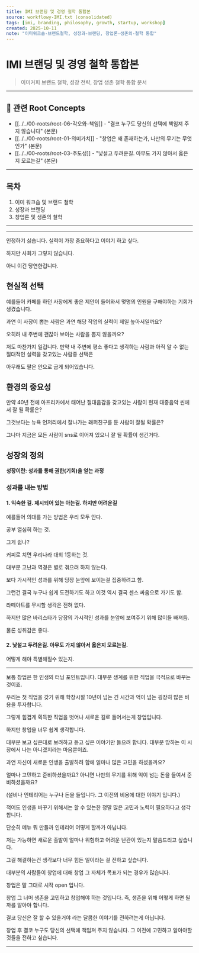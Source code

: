 ```yaml
---
title: IMI 브랜딩 및 경영 철학 통합본
source: workflowy-IMI.txt (consolidated)
tags: [imi, branding, philosophy, growth, startup, workshop]
created: 2025-10-11
note: "이미워크숍-브랜드철학, 성장과-브랜딩, 창업론-생존의-철학 통합"
---
```


# IMI 브랜딩 및 경영 철학 통합본

> 이미커피 브랜드 철학, 성장 전략, 창업 생존 철학 통합 문서

---

## 🌳 관련 Root Concepts

- [[../../00-roots/root-06-각오와-책임]] - "결코 누구도 당신의 선택에 책임져 주지 않습니다" (본문)
- [[../../00-roots/root-01-의미가치]] - "창업은 왜 존재하는가, 나만의 무기는 무엇인가" (본문)
- [[../../00-roots/root-03-주도성]] - "낯설고 두려운길. 아무도 가지 않아서 옳은지 모르는길" (본문)

---

## 목차
1. 이미 워크숍 및 브랜드 철학
2. 성장과 브랜딩
3. 창업론 및 생존의 철학

---



---


인정하기 싫습니다. 실력이 가장 중요하다고 이야기 하고 싶다.

하지만 사회가 그렇지 않습니다.

아니 이건 당연한겁니다.

## 현실적 선택

예를들어 카페를 하던 사장에게 좋은 제안이 들어와서 몇명의 인원을 구해야하는 기회가 생겼습니다.

과연 이 사장이 뽑는 사람은 과연 해당 작업의 실력이 제일 높아서일까요?

오히려 내 주변에 괜찮아 보이는 사람을 뽑지 않을까요?

저도 마찬가지 일겁니다. 만약 내 주변에 평소 좋다고 생각하는 사람과 아직 알 수 없는 절대적인 실력을 갖고있는 사람중 선택은

아무래도 팔은 안으로 굽게 되어있습니다.

## 환경의 중요성

만약 40년 전에 아프리카에서 태어난 절대음감을 갖고있는 사람이 현재 대중음악 씬에서 잘 될 확률은?

그것보다는 뉴욕 언저리에서 잘나가는 래퍼친구를 둔 사람이 잘될 확률은?

그나마 지금은 모든 사람이 sns로 이어져 있으니 잘 될 확률이 생긴거다.

## 성장의 정의

**성장이란: 성과를 통해 권한(기회)을 얻는 과정**

### 성과를 내는 방법

#### 1. 익숙한 길. 제시되어 있는 아는길. 하지만 어려운길

예를들어 의대를 가는 방법은 우리 모두 안다.

공부 열심히 하는 것.

그게 쉽나?

커피로 치면 우리나라 대회 1등하는 것.

대부분 고난과 역경은 별로 겪으려 하지 않는다.

보다 가시적인 성과를 위해 당장 눈앞에 보이는걸 집중하려고 함.

그런건 결국 누구나 쉽게 도전하기도 하고 이것 역시 결국 센스 싸움으로 가기도 함.

라떼아트를 무시할 생각은 전혀 없다.

하지만 많은 바리스타가 당장의 가시적인 성과를 눈앞에 보여주기 위해 많이들 빠져듬.

물론 성취감은 좋다.

#### 2. 낯설고 두려운길. 아무도 가지 않아서 옳은지 모르는길.

어떻게 해야 특별해질수 있는지.


---


보통 창업은 한 인생의 터닝 포인트입니다. 대부분 생계를 위한 직업을 극적으로 바꾸는 것이죠.

우리는 첫 직업을 갖기 위해 학창시절 10년이 넘는 긴 시간과 억이 넘는 굉장히 많은 비용을 투자합니다.

그렇게 힘겹게 획득한 직업을 벗어나 새로운 길로 들어서는게 창업입니다.

하지만 창업을 너무 쉽게 생각합니다.

대부분 보고 싶은대로 보려하고 듣고 싶은 이야기만 들으려 합니다. 대부분 망하는 이 시장에서 나는 아니겠지라는 마음뿐이죠.

과연 자신이 새로운 인생을 출발하려 함에 얼마나 많은 고민을 하셨을까요?

얼마나 고민하고 준비하셨을까요? 아니면 나만의 무기를 위해 억이 넘는 돈을 들여서 준비하셨을까요?

(설비나 인테리어는 누구나 돈을 들입니다. 그 이전의 비용에 대한 이야기 입니다.)

적어도 인생을 바꾸기 위해서는 할 수 있는한 정말 많은 고민과 노력이 필요하다고 생각합니다.

단순히 메뉴 뭐 만들까 인테리어 어떻게 할까가 아닙니다.

저는 가능하면 새로운 출발이 얼마나 위험하고 어려운 난관이 있는지 말씀드리고 싶습니다.

그걸 해결하는건 생각보다 너무 힘든 일이라는 걸 전하고 싶습니다.

대부분의 사람들이 창업에 대해 창업 그 자체가 목표가 되는 경우가 많습니다.

창업은 말 그대로 시작 open 입니다.

창업 그 너머 생존을 고민하고 창업해야 하는 것입니다. 즉, 생존을 위해 어떻게 하면 될까를 알아야 합니다.

결코 당신은 잘 할 수 있을거야 라는 달콤한 이야기를 전하려는게 아닙니다.

창업 후 결코 누구도 당신의 선택에 책임져 주지 않습니다. 그 이전에 고민하고 알아야할 것들을 전하고 싶습니다.


---
